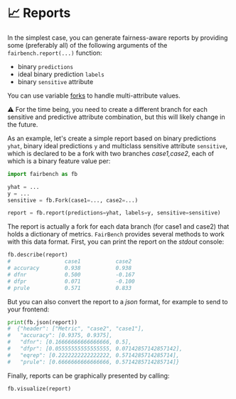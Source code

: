# :chart_with_upwards_trend: Reports

In the simplest case, you can generate 
fairness-aware reports by providing some
(preferably all) of the following arguments
of the `fairbench.report(...)` function:
* binary `predictions`
* ideal binary prediction `labels`
* binary `sensitive` attribute

You can use variable [forks](branches.md)
to handle multi-attribute values.

:warning: For the time being, you need
to create a different branch for each
sensitive and predictive attribute
combination, but this will likely change
in the future.

As an example, let's create a simple report
based on binary predictions `yhat`, binary
ideal predictions `y` and multiclass
sensitive attribute `sensitive`, which is
declared to be a fork with two branches
*case1,case2*, each of which is a binary
feature value per:

```python
import fairbench as fb

yhat = ...
y = ...
sensitive = fb.Fork(case1=..., case2=...)

report = fb.report(predictions=yhat, labels=y, sensitive=sensitive)
```

The report is actually a fork for each data branch
(for case1 and case2) that holds a dictionary of
metrics. `FairBench` provides several methods to
work with this data format. First, you can print 
the report on the *stdout* console:

```python
fb.describe(report)
#                 case1           case2          
# accuracy        0.938           0.938           
# dfnr            0.500           -0.167          
# dfpr            0.071           -0.100          
# prule           0.571           0.833    
```

But you can also convert the report to a *json*
format, for example to send to your frontend:

```python
print(fb.json(report))
#  {"header": ["Metric", "case2", "case1"], 
#   "accuracy": [0.9375, 0.9375], 
#   "dfnr": [0.16666666666666666, 0.5], 
#   "dfpr": [0.05555555555555555, 0.07142857142857142], 
#   "eqrep": [0.2222222222222222, 0.5714285714285714], 
#   "prule": [0.6666666666666666, 0.5714285714285714]}
```

Finally, reports can be graphically presented
by calling:
```python
fb.visualize(report)
```